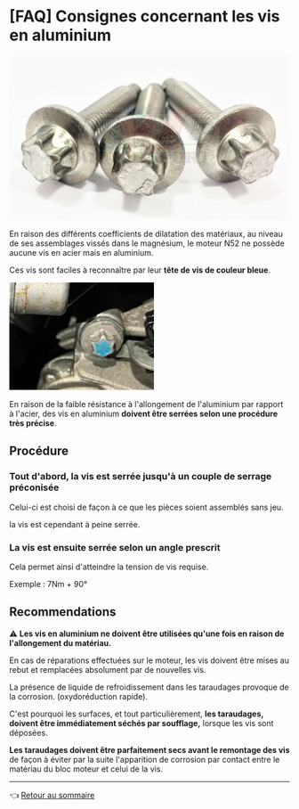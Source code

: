 # [FAQ] Consignes concernant les vis en aluminium

![vis](../images/vis_alu.jpg)

En raison des différents coefficients de dilatation des matériaux, au niveau de ses assemblages vissés dans le magnésium, le moteur N52 ne possède aucune vis en acier mais en aluminium.

Ces vis sont faciles à reconnaître par leur **tête de vis de couleur bleue**.

![vis](../images/vis_alu_bleue.jpg)

En raison de la faible résistance à l'allongement de l'aluminium par rapport à l'acier, des vis en aluminium **doivent être serrées selon une procédure très précise**.

## Procédure

### Tout d'abord, la vis est serrée jusqu'à un couple de serrage préconisée

Celui-ci est choisi de façon à ce que les pièces soient assemblés sans jeu.

la vis est cependant à peine serrée.

### La vis est ensuite serrée selon un angle prescrit

Cela permet ainsi d'atteindre la tension de vis requise.

Exemple : 7Nm + 90°

## Recommendations

:warning: **Les vis en aluminium ne doivent être utilisées qu'une fois en raison de l'allongement du matériau.**

En cas de réparations effectuées sur le moteur, les vis doivent être mises au rebut et remplacées absolument par de nouvelles vis.

La présence de liquide de refroidissement dans les taraudages provoque de la corrosion. (oxydoréduction rapide).

C'est pourquoi les surfaces, et tout particulièrement, **les taraudages, doivent être immédiatement séchés par soufflage,** lorsque les vis sont déposées.

**Les taraudages doivent être parfaitement secs avant le remontage des vis** de façon à éviter par la suite l'apparition de corrosion par contact entre le matériau du bloc moteur et celui de la vis.

---
:point_left: [Retour au sommaire](../README.md#sommaire)
